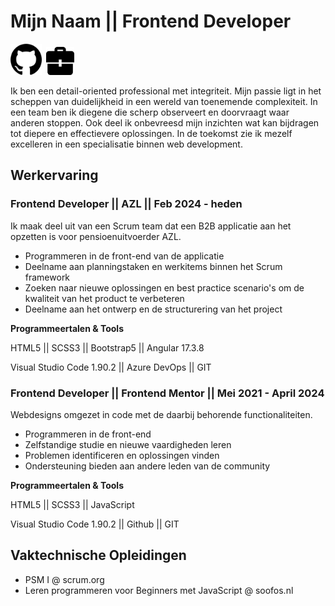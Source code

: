 # Mijn Naam || Frontend Developer 
[<img src="github_logo.png" width="50">](https://github.com/kxnzx)&ensp;[<img src="portfolio_icon.png" width="45">](https://www.frontendmentor.io/profile/kxnzx)

Ik ben een detail-oriented professional met integriteit. Mijn passie ligt in het scheppen van duidelijkheid in een wereld van toenemende complexiteit. In een team ben ik diegene die scherp observeert en doorvraagt waar anderen stoppen. Ook deel ik onbevreesd mijn inzichten wat kan bijdragen tot diepere en effectievere oplossingen. In de toekomst zie ik mezelf excelleren in een specialisatie binnen web development.

## Werkervaring
### Frontend Developer || AZL || Feb 2024 - heden

Ik maak deel uit van een Scrum team dat een B2B applicatie aan het opzetten is voor pensioenuitvoerder AZL. 

* Programmeren in de front-end van de applicatie
* Deelname aan planningstaken en werkitems binnen het Scrum framework
* Zoeken naar nieuwe oplossingen en best practice scenario's om de kwaliteit van het product te verbeteren
* Deelname aan het ontwerp en de structurering van het project

**Programmeertalen & Tools**

HTML5 || SCSS3 || Bootstrap5 || Angular 17.3.8 

Visual Studio Code 1.90.2 || Azure DevOps || GIT

### Frontend Developer || Frontend Mentor || Mei 2021 - April 2024

Webdesigns omgezet in code met de daarbij behorende functionaliteiten. 

* Programmeren in de front-end
* Zelfstandige studie en nieuwe vaardigheden leren 
* Problemen identificeren en oplossingen vinden
* Ondersteuning bieden aan andere leden van de community 

**Programmeertalen & Tools** 

HTML5 || SCSS3 || JavaScript 

Visual Studio Code 1.90.2 || Github || GIT

## Vaktechnische Opleidingen

* PSM I @ scrum.org
* Leren programmeren voor Beginners met JavaScript @ soofos.nl

